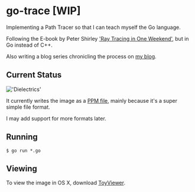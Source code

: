 # go-trace [WIP]

Implementing a Path Tracer so that I can teach myself the Go language.

Following the E-book by Peter Shirley ['Ray Tracing in One Weekend'](http://www.amazon.com/Ray-Tracing-Weekend-Peter-Shirley-ebook/dp/B01B5AODD8), but in Go instead of C++.

Also writing a blog series chronicling the process on [my blog](http://www.markphelps.me/2016/03/15/writing-a-ray-tracer-in-go.html).

## Current Status

!['Dielectrics'](https://s3.amazonaws.com/markphelps.me/2016/defocus_blur.png)

It currently writes the image as a [PPM file](http://netpbm.sourceforge.net/doc/ppm.html), mainly because it's a super simple file format.

I may add support for more formats later.

## Running

`$ go run *.go`

## Viewing

To view the image in OS X, download [ToyViewer](https://itunes.apple.com/us/app/toyviewer/id414298354?mt=12).
